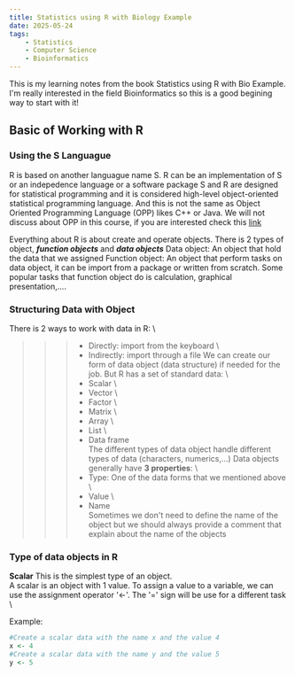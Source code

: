 ```yaml
---
title: Statistics using R with Biology Example
date: 2025-05-24
tags: 
    - Statistics
    - Computer Science
    - Bioinformatics
---
```

This is my learning notes from the book Statistics using R with Bio Example. 
I'm really interested in the field Bioinformatics so this is a good begining way to start with it!
## Basic of Working with R
### Using the S Languague
R is based on another languague name S.
R can be an implementation of S or an indepedence language or a software package
S and R are designed for statistical programming and it is considered high-level object-oriented statistical programming language. And this is not the same as Object Oriented Programming Language (OPP) likes C++ or Java. We will not discuss about OPP in this course, if you are interested check this [link]('https://www.techtarget.com/searchapparchitecture/definition/object-oriented-programming-OOP#:~:text=Object%2Doriented%20programming%20(OOP)%20is%20a%20computer%20programming%20model,has%20unique%20attributes%20and%20behavior.')

Everything about R is about create and operate objects. There is 2 types of object, ***function objects*** and ***data objects***
Data object: An object that hold the data that we assigned
Function object: An object that perform tasks on data object, it can be import from a package or written from scratch. Some popular tasks that function object do is calculation, graphical presentation,....
### Structuring Data with Object
There is 2 ways to work with data in R: \
   >>> - Directly: import from the keyboard \
   >>> - Indirectly: import through a file
We can create our form of data object (data structure) if needed for the job. But R has a set of standard data: \
   >>> - Scalar \
   >>> - Vector \
   >>> - Factor \
   >>> - Matrix \
   >>> - Array \
   >>> - List \
   >>> - Data frame\
The different types of data object handle different types of data (characters, numerics,...)
Data objects generally have **3 properties**: \
   >>> - Type: One of the data forms that we mentioned above \
   >>> - Value \
   >>> - Name \
Sometimes we don't need to define the name of the object but we should always provide a comment that explain about the name of the objects
### Type of data objects in R
**Scalar**
This is the simplest type of an object. \
A scalar is an object with 1 value. To assign a value to a variable, we can use the assignment operator '<-'. The '=' sign will be use for a different task \

Example:
```R
#Create a scalar data with the name x and the value 4
x <- 4
#Create a scalar data with the name y and the value 5
y <- 5
```

